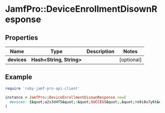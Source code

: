 # JamfPro::DeviceEnrollmentDisownResponse

## Properties

| Name | Type | Description | Notes |
| ---- | ---- | ----------- | ----- |
| **devices** | **Hash&lt;String, String&gt;** |  | [optional] |

## Example

```ruby
require 'ruby-jamf-pro-api-client'

instance = JamfPro::DeviceEnrollmentDisownResponse.new(
  devices: {&quot;a2s3d4f5&quot;:&quot;SUCCESS&quot;,&quot;0o9i8u7y6t&quot;:&quot;FAILED&quot;}
)
```

